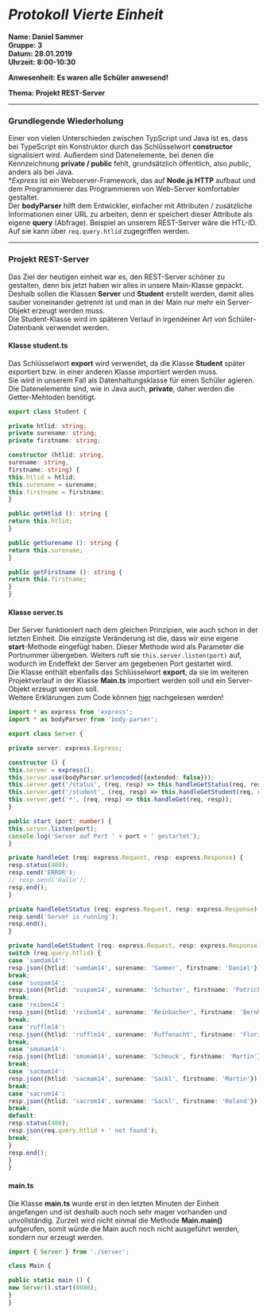 # _Protokoll Vierte Einheit_  

**Name: Daniel Sammer**  
**Gruppe: 3**  
**Datum: 28.01.2019**  
**Uhrzeit: 8:00-10:30**  
  
**Anwesenheit: Es waren alle Schüler anwesend!**  
  
**Thema: Projekt REST-Server**  
  
-----------------------------------------------------------
  
### Grundlegende Wiederholung  
Einer von vielen Unterschieden zwischen TypScript und Java ist es, dass bei TypeScript ein Konstruktor durch das Schlüsselwort **constructor** signalisiert wird. Außerdem sind Datenelemente, bei denen die Kennzeichnung **private / public** fehlt, grundsätzlich öffentlich, also *public*, anders als bei Java.  
**Express* ist ein Webserver-Framework, das auf **Node.js HTTP** aufbaut und dem Programmierer das Programmieren von Web-Server komfortabler gestaltet.  
Der **bodyParser** hilft dem Entwickler, einfacher mit Attributen / zusätzliche Informationen einer URL zu arbeiten, denn er speichert dieser Attribute als eigene **query** (Abfrage). Beispiel an unserem REST-Server wäre die HTL-ID. Auf sie kann über `req.query.htlid` zugegriffen werden.  
  
--------------------------------------------------------------  
  
### Projekt REST-Server  
Das Ziel der heutigen einheit war es, den REST-Server schöner zu gestalten, denn bis jetzt haben wir alles in unsere Main-Klasse gepackt. 
Deshalb sollen die Klassen **Server** und **Student** erstellt werden, damit alles sauber voneinander getrennt ist und man in der Main nur mehr ein Server-Objekt erzeugt werden muss.  
Die Student-Klasse wird im späteren Verlauf in irgendeiner Art von Schüler-Datenbank verwendet werden.  
  
#### Klasse student.ts  
Das Schlüsselwort **export** wird verwendet, da die Klasse **Student** später exportiert bzw. in einer anderen Klasse importiert werden muss.  
Sie wird in unserem Fall als Datenhaltungsklasse für einen Schüler agieren. Die Datenelemente sind, wie in Java auch, **private**, daher werden die Getter-Mehtoden benötigt.  
```typescript
export class Student {

private htlid: string;
private surename: string;
private firstname: string;

constructor (htlid: string,
surename: string,
firstname: string) {
this.htlid = htlid;
this.surename = surename;
this.firstname = firstname;
}

public getHtlid (): string {
return this.htlid;
}

public getSurename (): string {
return this.surename;
}

public getFirstname (): string {
return this.firstname;
}
}

```
  
#### Klasse server.ts  
Der Server funktioniert nach dem gleichen Prinzipien, wie auch schon in der letzten Einheit. Die einzigste Veränderung ist die, dass wir eine eigene **start**-Methode eingefügt haben. Dieser Methode wird als Parameter die Portnummer übergeben. Weiters ruft sie `this.server.listen(port)` auf, wodurch im Endeffekt der Server am gegebenen Port gestartet wird.  
Die Klasse enthält ebenfalls das Schlüsselwort **export**, da sie im weiteren Projektverlauf in der Klasse **Main.ts** importiert werden soll und ein Server-Objekt erzeugt werden soll.  
Weitere Erklärungen zum Code können [hier](https://github.com/HTLMechatronics/m14-la1-sx/blob/samdam14/samdam14/protokoll_3_samdam14_2018-10-08.md#%C3%A4nderungen-am-rest-server) nachgelesen werden!  
```typescript
import * as express from 'express';
import * as bodyParser from 'body-parser';

export class Server {

private server: express.Express;

constructor () {
this.server = express();
this.server.use(bodyParser.urlencoded({extended: false}));
this.server.get('/status', (req, resp) => this.handleGetStatus(req, resp));
this.server.get('/student', (req, resp) => this.handleGetStudent(req, resp));
this.server.get('*', (req, resp) => this.handleGet(req, resp));
}

public start (port: number) {
this.server.listen(port);
console.log('Server auf Port ' + port + ' gestartet');
}

private handleGet (req: express.Request, resp: express.Response) {
resp.status(400);
resp.send('ERROR');
// resp.send('Hallo');
resp.end();
}

private handleGetStatus (req: express.Request, resp: express.Response) {
resp.send('Server is running');
resp.end();
}

private handleGetStudent (req: express.Request, resp: express.Response) {
switch (req.query.htlid) {
case 'samdam14':
resp.json({htlid: 'samdam14', surename: 'Sammer', firstname: 'Daniel'});
break;
case 'suspam14':
resp.json({htlid: 'suspam14', surename: 'Schuster', firstname: 'Patrick'});
break;
case 'reibem14':
resp.json({htlid: 'reibem14', surename: 'Reinbacher', firstname: 'Bernhard'});
break;
case 'rufflm14':
resp.json({htlid: 'rufflm14', surename: 'Ruffenacht', firstname: 'Florian'});
break;
case 'smumam14':
resp.json({htlid: 'smumam14', surename: 'Schmuck', firstname: 'Martin'});
break;
case 'sacmam14':
resp.json({htlid: 'sacmam14', surename: 'Sackl', firstname: 'Martin'});
break;
case 'sacrom14':
resp.json({htlid: 'sacrom14', surename: 'Sackl', firstname: 'Roland'});
break;
default:
resp.status(400);
resp.json(req.query.htlid + ' not found');
break;
}
resp.end();
}
}
```
  
#### main.ts  
Die Klasse **main.ts** wurde erst in den letzten Minuten der Einheit angefangen und ist deshalb auch noch sehr mager vorhanden und unvollständig. Zurzeit wird nicht einmal die Methode **Main.main()** aufgerufen, somit würde die Main auch noch nicht ausgeführt werden, sondern nur erzeugt werden.  
```typescript
import { Server } from './server';

class Main {

public static main () {
new Server().start(8080);
}
}
```

